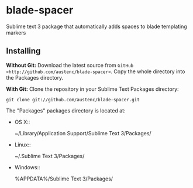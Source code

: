 blade-spacer
============

Sublime text 3 package that automatically adds spaces to blade templating markers

Installing
----------
**Without Git:** Download the latest source from `GitHub <http://github.com/austenc/blade-spacer>`. Copy the whole directory into the Packages directory.

**With Git:** Clone the repository in your Sublime Text Packages directory:

    git clone git://github.com/austenc/blade-spacer.git

The "Packages" packages directory is located at:

* OS X::

    ~/Library/Application Support/Sublime Text 3/Packages/

* Linux::

    ~/.Sublime Text 3/Packages/

* Windows::

    %APPDATA%/Sublime Text 3/Packages/